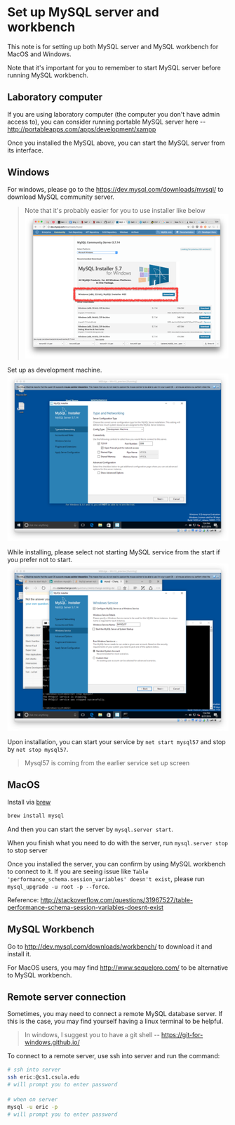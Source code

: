 # Set up MySQL server and workbench

This note is for setting up both MySQL server and MySQL workbench for MacOS and
Windows.

Note that it's important for you to remember to start MySQL server before running MySQL workbench.

## Laboratory computer

If you are using laboratory computer (the computer you don't have admin access to),
you can consider running portable MySQL server here -- http://portableapps.com/apps/development/xampp

Once you installed the MySQL above, you can start the MySQL server from its interface.

## Windows

For windows, please go to the https://dev.mysql.com/downloads/mysql/ to download
MySQL community server.

> Note that it's probably easier for you to use installer like below  
> ![MySQL installer link](imgs/mysql-installer.png)

Set up as development machine.
![mysql development mode](imgs/mysql-development.png)

While installing, please select not starting MySQL service from the start if you prefer not to start.
![Mysql service](imgs/mysql-service.png)

Upon installation, you can start your service by `net start mysql57` and stop by `net stop mysql57`.

> Mysql57 is coming from the earlier service set up screen

## MacOS

Install via [brew](http://brew.sh/)

```sh
brew install mysql
```

And then you can start the server by `mysql.server start`.

When you finish what you need to do with the server, run `mysql.server stop` to stop server

Once you installed the server, you can confirm by using MySQL workbench to connect to it.
If you are seeing issue like `Table 'performance_schema.session_variables' doesn't exist`,
please run `mysql_upgrade -u root -p --force`.

Reference: http://stackoverflow.com/questions/31967527/table-performance-schema-session-variables-doesnt-exist

## MySQL Workbench

Go to http://dev.mysql.com/downloads/workbench/ to download it and install it.

For MacOS users, you may find http://www.sequelpro.com/ to be alternative to
MySQL workbench.

## Remote server connection

Sometimes, you may need to connect a remote MySQL database server. If this is the
case, you may find yourself having a linux terminal to be helpful.

> In windows, I suggest you to have a git shell -- https://git-for-windows.github.io/

To connect to a remote server, use ssh into server and run the command:

```sh
# ssh into server
ssh eric:@cs1.csula.edu
# will prompt you to enter password

# when on server
mysql -u eric -p
# will prompt you to enter password
```
